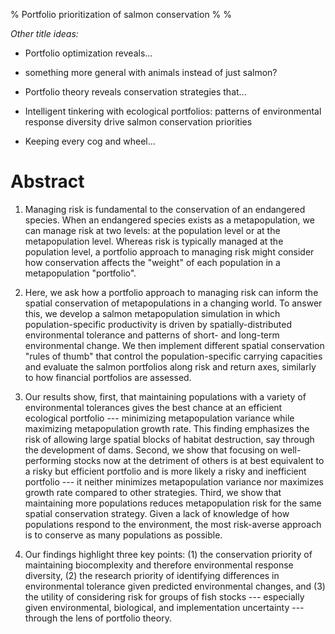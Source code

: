 % Portfolio prioritization of salmon conservation
% 
%

*Other title ideas:*

- Portfolio optimization reveals... 

- something more general with animals instead of just salmon? 

- Portfolio theory reveals conservation strategies that...

- Intelligent tinkering with ecological portfolios: patterns of environmental 
  response diversity drive salmon conservation priorities

- Keeping every cog and wheel...

  <!--see Table A1 in "Viable Salmonid Populations and the Recovery of 
  Evolutionarily Significant Units":-->
  <!--straying rates from the literature for Pacific salmon. range from 0 to 
  90... usually fularound 4 or 5-->


# Abstract #
1. Managing risk is fundamental to the conservation of an endangered species. 
   When an endangered species exists as a metapopulation, we can manage risk at 
   two levels: at the population level or at the metapopulation level. Whereas 
   risk is typically managed at the population level, a portfolio approach to 
   managing risk might consider how conservation affects the "weight" of each 
   population in a metapopulation "portfolio".

2. Here, we ask how a portfolio approach to managing risk can inform the 
   spatial conservation of metapopulations in a changing world. To answer this, 
   we develop a salmon metapopulation simulation in which population-specific 
   productivity is driven by spatially-distributed environmental tolerance and 
   patterns of short- and long-term environmental change. We then implement 
   different spatial conservation "rules of thumb" that control the 
   population-specific carrying capacities and evaluate the salmon portfolios 
   along risk and return axes, similarly to how financial portfolios are 
   assessed.

3. Our results show, first, that maintaining populations with a variety of 
   environmental tolerances gives the best chance at an efficient ecological 
   portfolio --- minimizing metapopulation variance while maximizing 
   metapopulation growth rate. This finding emphasizes the risk of allowing 
   large spatial blocks of habitat destruction, say through the development of 
   dams. Second, we show that focusing on well-performing stocks now at the 
   detriment of others is at best equivalent to a risky but efficient portfolio 
   and is more likely a risky and inefficient portfolio --- it neither 
   minimizes metapopulation variance nor maximizes growth rate compared to 
   other strategies. Third, we show that maintaining more populations reduces 
   metapopulation risk for the same spatial conservation strategy. Given a lack 
   of knowledge of how populations respond to the environment, the most 
   risk-averse approach is to conserve as many populations as possible. 

4. Our findings highlight three key points: (1) the conservation priority of 
   maintaining biocomplexity and therefore environmental response diversity, (2) the research priority of identifying differences in environmental 
   tolerance given predicted environmental changes, and (3) the utility of 
   considering risk for groups of fish stocks --- especially given 
   environmental, biological, and implementation uncertainty --- through the 
   lens of portfolio theory.


